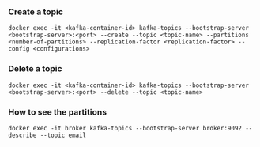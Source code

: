 ### Create a topic
~~~
docker exec -it <kafka-container-id> kafka-topics --bootstrap-server <bootstrap-server>:<port> --create --topic <topic-name> --partitions <number-of-partitions> --replication-factor <replication-factor> --config <configurations>
~~~
### Delete a topic
~~~
docker exec -it <kafka-container-id> kafka-topics --bootstrap-server <bootstrap-server>:<port> --delete --topic <topic-name>
~~~
### How to see the partitions
~~~
docker exec -it broker kafka-topics --bootstrap-server broker:9092 --describe --topic email
~~~

